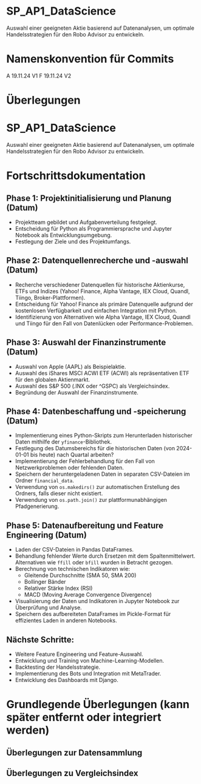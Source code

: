 # SP_AP1_DataScience
Auswahl einer geeigneten Aktie basierend auf Datenanalysen, um optimale Handelsstrategien für den Robo Advisor zu entwickeln.

# Namenskonvention für Commits

A 19.11.24 V1
F 19.11.24 V2


# Überlegungen

# SP_AP1_DataScience

Auswahl einer geeigneten Aktie basierend auf Datenanalysen, um optimale Handelsstrategien für den Robo Advisor zu entwickeln.

# Fortschrittsdokumentation

## Phase 1: Projektinitialisierung und Planung (Datum)

* Projektteam gebildet und Aufgabenverteilung festgelegt.
* Entscheidung für Python als Programmiersprache und Jupyter Notebook als Entwicklungsumgebung.
* Festlegung der Ziele und des Projektumfangs.

## Phase 2: Datenquellenrecherche und -auswahl (Datum)

* Recherche verschiedener Datenquellen für historische Aktienkurse, ETFs und Indizes (Yahoo! Finance, Alpha Vantage, IEX Cloud, Quandl, Tiingo, Broker-Plattformen).
* Entscheidung für Yahoo! Finance als primäre Datenquelle aufgrund der kostenlosen Verfügbarkeit und einfachen Integration mit Python.
* Identifizierung von Alternativen wie Alpha Vantage, IEX Cloud, Quandl und Tiingo für den Fall von Datenlücken oder Performance-Problemen.

## Phase 3: Auswahl der Finanzinstrumente (Datum)

* Auswahl von Apple (AAPL) als Beispielaktie.
* Auswahl des iShares MSCI ACWI ETF (ACWI) als repräsentativen ETF für den globalen Aktienmarkt.
* Auswahl des S&P 500 (.INX oder ^GSPC) als Vergleichsindex.
* Begründung der Auswahl der Finanzinstrumente.

## Phase 4: Datenbeschaffung und -speicherung (Datum)

* Implementierung eines Python-Skripts zum Herunterladen historischer Daten mithilfe der `yfinance`-Bibliothek.
* Festlegung des Datumsbereichs für die historischen Daten (von 2024-01-01 bis heute)
nach Quartal arbeiten?
* Implementierung der Fehlerbehandlung für den Fall von Netzwerkproblemen oder fehlenden Daten.
* Speichern der heruntergeladenen Daten in separaten CSV-Dateien im Ordner `financial_data`.
* Verwendung von `os.makedirs()` zur automatischen Erstellung des Ordners, falls dieser nicht existiert.
* Verwendung von `os.path.join()` zur plattformunabhängigen Pfadgenerierung.


## Phase 5: Datenaufbereitung und Feature Engineering (Datum)

* Laden der CSV-Dateien in Pandas DataFrames.
* Behandlung fehlender Werte durch Ersetzen mit dem Spaltenmittelwert.  Alternativen wie `ffill` oder `bfill` wurden in Betracht gezogen.
* Berechnung von technischen Indikatoren wie:
    * Gleitende Durchschnitte (SMA 50, SMA 200)
    * Bollinger Bänder
    * Relativer Stärke Index (RSI)
    * MACD (Moving Average Convergence Divergence)
* Visualisierung der Daten und Indikatoren in Jupyter Notebook zur Überprüfung und Analyse.
* Speichern des aufbereiteten DataFrames im Pickle-Format für effizientes Laden in anderen Notebooks.

## Nächste Schritte:

* Weitere Feature Engineering und Feature-Auswahl.
* Entwicklung und Training von Machine-Learning-Modellen.
* Backtesting der Handelsstrategie.
* Implementierung des Bots und Integration mit MetaTrader.
* Entwicklung des Dashboards mit Django.

# Grundlegende Überlegungen (kann später entfernt oder integriert werden)


## Überlegungen zur Datensammlung



## Überlegungen zu Vergleichsindex





